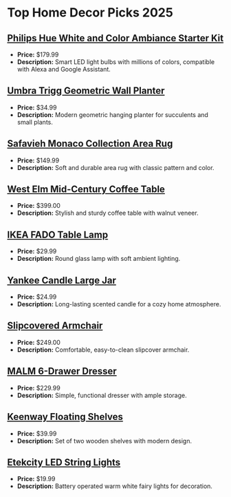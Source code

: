 # Top Home Decor Picks 2025

## [Philips Hue White and Color Ambiance Starter Kit](https://www.amazon.com/dp/B07L6N1YB8?tag=mychanneld-20)
- **Price:** $179.99
- **Description:** Smart LED light bulbs with millions of colors, compatible with Alexa and Google Assistant.

## [Umbra Trigg Geometric Wall Planter](https://www.amazon.com/dp/B01N7MRO7V?tag=mychanneld-20)
- **Price:** $34.99
- **Description:** Modern geometric hanging planter for succulents and small plants.

## [Safavieh Monaco Collection Area Rug](https://www.amazon.com/dp/B074D3QQNJ?tag=mychanneld-20)
- **Price:** $149.99
- **Description:** Soft and durable area rug with classic pattern and color.

## [West Elm Mid-Century Coffee Table](https://www.amazon.com/dp/B08L8QGVNZ?tag=mychanneld-20)
- **Price:** $399.00
- **Description:** Stylish and sturdy coffee table with walnut veneer.

## [IKEA FADO Table Lamp](https://www.amazon.com/dp/B008N02PTI?tag=mychanneld-20)
- **Price:** $29.99
- **Description:** Round glass lamp with soft ambient lighting.

## [Yankee Candle Large Jar](https://www.amazon.com/dp/B00HLV1TGI?tag=mychanneld-20)
- **Price:** $24.99
- **Description:** Long-lasting scented candle for a cozy home atmosphere.

## [Slipcovered Armchair](https://www.amazon.com/dp/B07VJ5PHSR?tag=mychanneld-20)
- **Price:** $249.00
- **Description:** Comfortable, easy-to-clean slipcover armchair.

## [MALM 6-Drawer Dresser](https://www.amazon.com/dp/B073TT2Z4P?tag=mychanneld-20)
- **Price:** $229.99
- **Description:** Simple, functional dresser with ample storage.

## [Keenway Floating Shelves](https://www.amazon.com/dp/B07X5JYZ13?tag=mychanneld-20)
- **Price:** $39.99
- **Description:** Set of two wooden shelves with modern design.

## [Etekcity LED String Lights](https://www.amazon.com/dp/B07NQTPGYL?tag=mychanneld-20)
- **Price:** $19.99
- **Description:** Battery operated warm white fairy lights for decoration.


